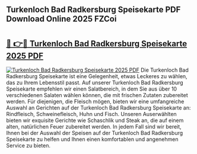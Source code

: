## Turkenloch Bad Radkersburg Speisekarte PDF Download Online 2025 FZCoi

# <h2><a href="http://gc5hhp.nevu.top/?p=Turkenloch+Bad+Radkersburg+Speisekarte">🔗 👉🔴 Turkenloch Bad Radkersburg Speisekarte 2025 PDF</a></h2>

[![Turkenloch Bad Radkersburg Speisekarte 2025 PDF](https://i.imgur.com/dBaPXMq.png)](http://gc5hhp.nevu.top/?p=Turkenloch+Bad+Radkersburg+Speisekarte)
Die Turkenloch Bad Radkersburg Speisekarte ist eine Gelegenheit, etwas Leckeres zu wählen, das zu Ihrem Lebensstil passt. Auf unserer Turkenloch Bad Radkersburg Speisekarte empfehlen wir einen Salatbereich, in dem Sie aus über 10 verschiedenen Salaten wählen können, die mit frischen Zutaten zubereitet werden. Für diejenigen, die Fleisch mögen, bieten wir eine umfangreiche Auswahl an Gerichten auf der Turkenloch Bad Radkersburg Speisekarte an: Rindfleisch, Schweinefleisch, Huhn und Fisch. Unseren Auserwählten bieten wir exquisite Gerichte wie Schaschlik und Steak an, die auf einem alten, natürlichen Feuer zubereitet werden. In jedem Fall sind wir bereit, Ihnen bei der Auswahl der Speisen auf der Turkenloch Bad Radkersburg Speisekarte zu helfen und Ihnen einen komfortablen und angenehmen Service zu bieten.
